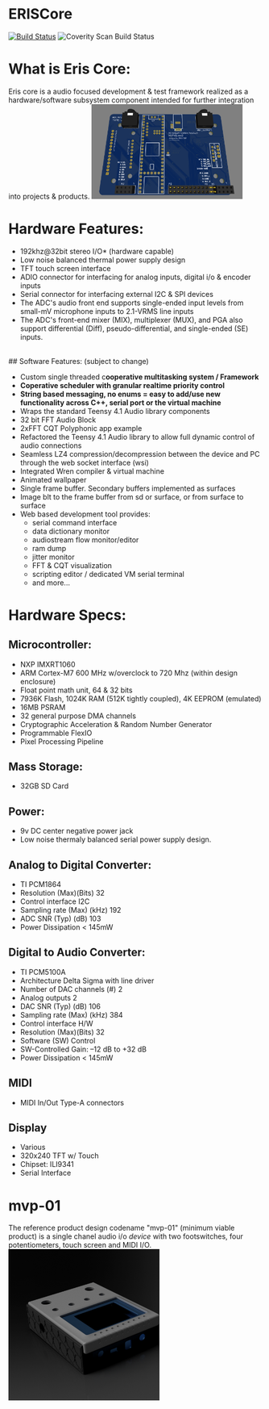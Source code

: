 # ERISCore

[![Build Status](https://app.travis-ci.com/bmonkaba/ERISCore.svg?branch=master)](https://app.travis-ci.com/bmonkaba/ERISCore)
<a href="https://scan.coverity.com/projects/bmonkaba-eriscore"></a>
<img alt="Coverity Scan Build Status" src="https://scan.coverity.com/projects/21765/badge.svg">
<br>
# What is Eris Core:

Eris core is a audio focused development & test framework realized as a hardware/software subsystem component intended for further integration into projects & products.
<img src="https://github.com/bmonkaba/ERISCore/blob/master/pcb/Screenshot%202022-01-04%20005753.png?raw=true" width="300">

# Hardware Features:

* 192khz@32bit stereo I/O\* (hardware capable)
* Low noise balanced thermal power supply design
* TFT touch screen interface
* ADIO connector for interfacing for analog inputs, digital i/o & encoder inputs
* Serial connector for interfacing external I2C & SPI devices
* The ADC's audio front end supports single-ended input levels from small-mV microphone inputs to 2.1-VRMS line inputs
* The ADC's front-end mixer (MIX), multiplexer (MUX), and PGA also support differential (Diff), pseudo-differential, and single-ended (SE) inputs.

<br>
## Software Features: (subject to change)

* Custom single threaded c**ooperative multitasking system / Framework**
* **Coperative scheduler with granular realtime priority control**
* **String based messaging, no enums = easy to add/use new functionality across C++, serial port or the virtual machine**
* Wraps the standard Teensy 4.1 Audio library components
* 32 bit FFT Audio Block
* 2xFFT CQT Polyphonic app example
* Refactored the Teensy 4.1 Audio library to allow full dynamic control of audio connections
* Seamless LZ4 compression/decompression between the device and PC through the web socket interface (wsi)
* Integrated Wren compiler & virtual machine
* Animated wallpaper
* Single frame buffer. Secondary buffers implemented as surfaces
* Image blt to the frame buffer from sd or surface, or from surface to surface
* Web based development tool provides:
    * serial command interface
    * data dictionary monitor
    * audiostream flow monitor/editor
    * ram dump
    * jitter monitor
    * FFT & CQT visualization
    * scripting editor / dedicated VM serial terminal
    * and more...

# Hardware Specs:

## Microcontroller:

* NXP IMXRT1060
* ARM Cortex-M7 600 MHz w/overclock to 720 Mhz (within design enclosure)
* Float point math unit, 64 & 32 bits
* 7936K Flash, 1024K RAM (512K tightly coupled), 4K EEPROM (emulated)
* 16MB PSRAM
* 32 general purpose DMA channels
* Cryptographic Acceleration & Random Number Generator
* Programmable FlexIO
* Pixel Processing Pipeline

## Mass Storage:

* 32GB SD Card

## Power:

* 9v DC center negative power jack
* Low noise thermaly balanced serial power supply design.

## Analog to Digital Converter:

* TI PCM1864
* Resolution (Max)(Bits)	32
* Control interface	I2C
* Sampling rate (Max) (kHz)	192
* ADC SNR (Typ) (dB)	103
* Power Dissipation < 145mW

## Digital to Audio Converter:

* TI PCM5100A
* Architecture	Delta Sigma with line driver
* Number of DAC channels (#)	2
* Analog outputs	2
* DAC SNR (Typ) (dB)	106
* Sampling rate (Max) (kHz)	384
* Control interface	H/W
* Resolution (Max)(Bits)	32
* Software (SW) Control
* SW-Controlled Gain: –12 dB to +32 dB
* Power Dissipation < 145mW

## MIDI

* MIDI In/Out Type-A connectors

## Display

* Various
* 320x240 TFT w/ Touch
* Chipset: ILI9341
* Serial Interface

# mvp-01

The reference product design codename "mvp-01" (minimum viable product) is a single chanel audio i/o *device* with two footswitches, four potentiometers, touch screen and MIDI I/O.
<img src="https://github.com/bmonkaba/ERISCore/blob/master/housing/ERIS%20CORE%20angle%20v116.png?raw=true" width="300">